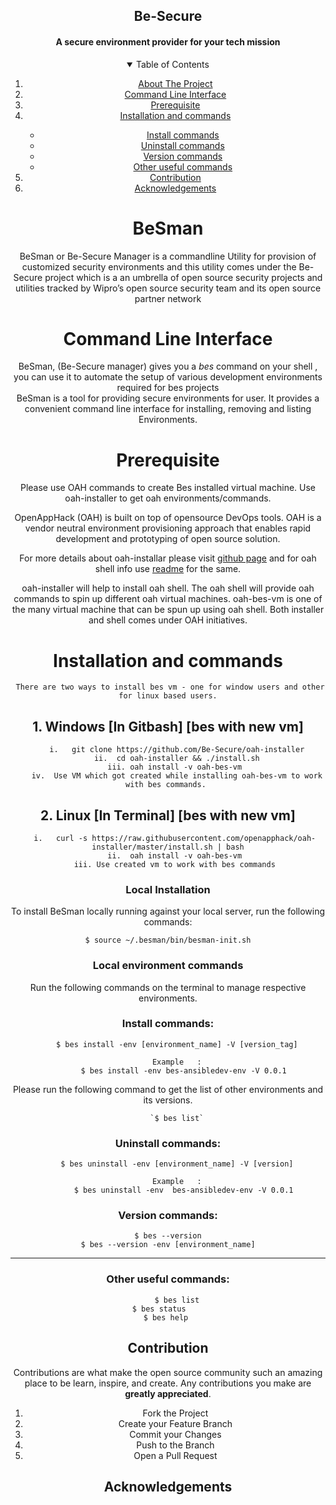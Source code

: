  <h2 align="center">Be-Secure</h2>
   
<p> <center> <h4 align="center"> A secure environment provider for your tech mission </h4> </p>

<!-- TABLE OF CONTENTS -->
<details open="open">
  <summary>Table of Contents</summary>
  <ol>
    <li>
      <a href="#BeSman">About The Project</a>     
    </li>
    <li>
      <a href="#Command-Line-Interface">Command Line Interface</a></li>
    <li><a href="#Prerequisite">Prerequisite</a></li>	  
    <li><a href="#Installation-and-commands">Installation and commands</a></li>
	       <ul>
        <li><a href="#Install-commands">Install commands</a></li>
	<li><a href="#Uninstall-commands">Uninstall commands</a></li>
        <li><a href="#Version-commands">Version commands</a></li>
       <li><a href="#Other-useful-commands">Other useful commands</a></li>	       
      </ul>
    <li><a href="#Contribution">Contribution</a></li>
    <li><a href="#Acknowledgements">Acknowledgements</a></li>
  </ol>
</details>


<!-- ABOUT THE PROJECT  -->
# BeSman 

BeSman or Be-Secure  Manager is a commandline Utility for provision of customized security environments and this utility comes under the Be-Secure project which is a an umbrella of open source security projects and utilities tracked by Wipro’s open source security team and its open source partner network


<!-- GETTING STARTED -->
# Command Line Interface
BeSman, (Be-Secure manager) gives you a *bes* command on your shell , you can use it to automate the setup of various development environments required for bes projects  
BeSman is a tool for providing secure environments for user. It provides a convenient command line interface for installing, removing and listing Environments.


# Prerequisite

Please use OAH commands to create Bes installed virtual machine. Use oah-installer to get oah environments/commands. 
	
OpenAppHack (OAH) is built on top of opensource DevOps tools. OAH is a vendor neutral environment provisioning approach that enables rapid development and prototyping of open source solution.

For more details about oah-installar please visit [github page](https://github.com/Be-Secure/oah-installer/blob/master/README.md) and for oah shell info use [readme](https://github.com/Be-Secure/oah-shell/blob/master/README.md) for the same.

oah-installer will help to install oah shell.  The oah shell will provide oah commands to spin up different oah virtual machines. oah-bes-vm is one of the many virtual machine that can be spun up using oah shell. Both installer and shell comes under OAH initiatives. 


# Installation and commands 
	 There are two ways to install bes vm - one for window users and other for linux based users.

## 1. Windows [In Gitbash] [bes with new vm]

        i.   git clone https://github.com/Be-Secure/oah-installer
        ii.  cd oah-installer && ./install.sh
        iii. oah install -v oah-bes-vm 
        iv.  Use VM which got created while installing oah-bes-vm to work with bes commands. 

## 2. Linux  [In Terminal] [bes with new vm]

       i.   curl -s https://raw.githubusercontent.com/openapphack/oah-installer/master/install.sh | bash
       ii.  oah install -v oah-bes-vm
       iii. Use created vm to work with bes commands
   

### Local Installation

To install BeSman locally running against your local server, run the following commands:


	$ source ~/.besman/bin/besman-init.sh


### Local environment commands

Run the following commands on the terminal to manage respective environments.

### Install commands:

        $ bes install -env [environment_name] -V [version_tag]

        Example   :
           $ bes install -env bes-ansibledev-env -V 0.0.1

Please run the following command to get the list of other environments and its versions.

	   	`$ bes list`



### Uninstall commands:

        $ bes uninstall -env [environment_name] -V [version]

        Example   :
           $ bes uninstall -env  bes-ansibledev-env -V 0.0.1


### Version commands:

    $ bes --version
    $ bes --version -env [environment_name]

 
____________________

### Other useful commands:        

        $ bes list
        $ bes status        
        $ bes help     


<!-- CONTRIBUTING -->
## Contribution

Contributions are what make the open source community such an amazing place to be learn, inspire, and create. Any contributions you make are **greatly appreciated**.

1. Fork the Project
2. Create your Feature Branch 
3. Commit your Changes
4. Push to the Branch
5. Open a Pull Request

<!-- ACKNOWLEDGEMENTS -->
## Acknowledgements  
